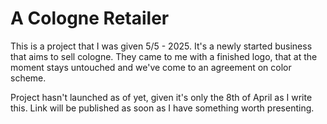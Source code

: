 # A Cologne Retailer

This is a project that I was given 5/5 - 2025.
It's a newly started business that aims to sell cologne.
They came to me with a finished logo, that at the moment stays untouched and we've come to an agreement on color scheme.

Project hasn't launched as of yet, given it's only the 8th of April as I write this.
Link will be published as soon as I have something worth presenting.
